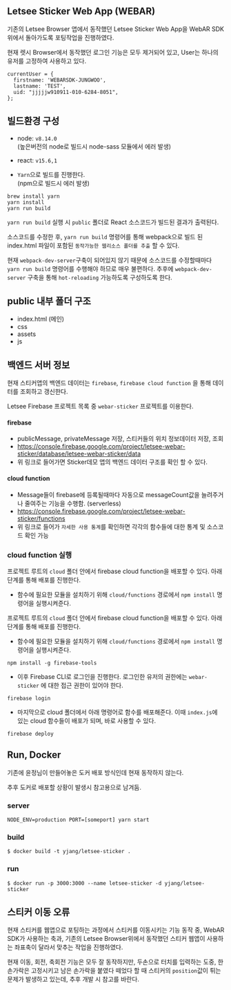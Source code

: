 Letsee Sticker Web App (WEBAR)  
----

기존의 Letsee Browser 앱에서 동작했던 Letsee Sticker Web App을 
WebAR SDK위에서 돌아가도록 포팅작업을 진행하였다. 

현재 렛시 Browser에서 동작했던 로그인 기능은 모두 제거되어 있고, 
User는 하나의 유저를 고정하여 사용하고 있다. 
```
currentUser = {
  firstname: 'WEBARSDK-JUNGWOO',
  lastname: 'TEST',
  uid: "jjjjjw910911-010-6284-8051",
};
```

## 빌드환경 구성

- node: ```v8.14.0```  
(높은버전의 node로 빌드시 node-sass 모듈에서 에러 발생)
- react: ```v15.6,1``` 

- ```Yarn```으로 빌드를 진행한다.  
(npm으로 빌드시 에러 발생)

```
brew install yarn
yarn install
yarn run build
```
`yarn run build` 실행 시 `public` 폴더로 React 소스코드가 빌드된 결과가 출력된다. 

소스코드를 수정한 후, `yarn run build` 명령어를 통해 webpack으로 빌드 된 index.html 파일이 포함된 ```동작가능한 웹리소스 폴더를 추출``` 할 수 있다.  

현재 ```webpack-dev-server```구축이 되어있지 않기 때문에 소스코드를 수정할때마다 ```yarn run build``` 명령어를 수행해야 하므로 매우 불편하다.
추후에 ```webpack-dev-server``` 구축을 통해 ```hot-reloading``` 가능하도록 구성하도록 한다. 

## public 내부 폴더 구조
 
- index.html (메인)
- css 
- assets
- js

## 백엔드 서버 정보

현재 스티커앱의 백엔드 데이터는 `firebase`, `firebase cloud function` 을 통해 데이터를 조회하고 갱신한다. 

Letsee Firebase 프로젝트 목록 중 ```webar-sticker``` 프로젝트를 이용한다.

#### firebase 
- publicMessage, privateMessage 저장, 스티커들의 위치 정보데이터 저장, 조회
- https://console.firebase.google.com/project/letsee-webar-sticker/database/letsee-webar-sticker/data
- 위 링크로 들어가면 Sticker데모 앱의 백엔드 데이터 구조를 확인 할 수 있다.

#### cloud function 
- Message들이 firebase에 등록될때마다 자동으로 messageCount값을 늘려주거나 줄여주는 기능을 수행함. (serverless)
- https://console.firebase.google.com/project/letsee-webar-sticker/functions
- 위 링크로 들어가 `자세한 사용 통계`를 확인하면 각각의 함수들에 대한 통계 및 소스코드 확인 가능


### cloud function 실행

프로젝트 루트의 `cloud` 폴더 안에서 firebase cloud function을 배포할 수 있다. 아래 단계를 통해 배포를 진행한다. 

* 함수에 필요한 모듈을 설치하기 위해 `cloud/functions` 경로에서 `npm install` 명령어을 실행시켜준다. 

프로젝트 루트의 `cloud` 폴더 안에서 firebase cloud function을 배포할 수 있다. 아래 단계를 통해 배포를 진행한다. 

* 함수에 필요한 모듈을 설치하기 위해 `cloud/functions` 경로에서 `npm install` 명령어을 실행시켜준다. 
```
npm install -g firebase-tools
```
* 이후 Firebase CLI로 로그인을 진행한다. 로그인한 유저의 권한에는 `webar-sticker` 에 대한 접근 권한이 있어야 한다.
```
firebase login
```
- 마지막으로 cloud 폴더에서 아래 명령어로 함수를 배포해준다. 이때 `index.js`에 있는 cloud 함수들이 배포가 되며, 바로 사용할 수 있다. 
```
firebase deploy 
```
  
  
 
## Run, Docker

기존에 윤정님이 만들어놓은 도커 배포 방식인데 현재 동작하지 않는다.

추후 도커로 배포할 상황이 발생시 참고용으로 남겨둠.

### server
```
NODE_ENV=production PORT=[someport] yarn start
```

### build
```
$ docker build -t yjang/letsee-sticker .
```

### run
```
$ docker run -p 3000:3000 --name letsee-sticker -d yjang/letsee-sticker
```

## 스티커 이동 오류 

현재 스티커를 웹앱으로 포팅하는 과정에서 스티커를 이동시키는 기능 동작 중, WebAR SDK가 사용하는 축과, 
기존의 Letsee Browser위에서 동작했던 스티커 웹앱이 사용하는 좌표축이 달라서 맞추는 작업을 진행하였다.

현재 이동, 회전, 축회전 기능은 모두 잘 동작하지만, 두손으로 터치를 입력하는 도중, 한손가락은 고정시키고 
남은 손가락을 붙였다 떼었다 할 때 스티커의 ```position```값이 튀는 문제가 발생하고 있는데, 추후 개발 시 참고를 바란다.
